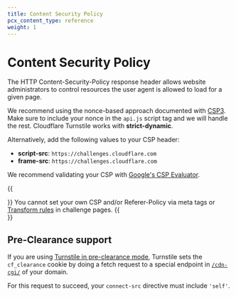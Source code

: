 ```yaml
---
title: Content Security Policy
pcx_content_type: reference
weight: 1
---
```


# Content Security Policy

The HTTP Content-Security-Policy response header allows website administrators to control resources the user agent is allowed to load for a given page.

We recommend using the nonce-based approach documented with [CSP3](https://w3c.github.io/webappsec-csp/#framework-directive-source-list). Make sure to include your nonce in the `api.js` script tag and we will handle the rest. Cloudflare Turnstile works with **strict-dynamic**.

Alternatively, add the following values to your CSP header:

- **script-src**: `https://challenges.cloudflare.com`
- **frame-src**: `https://challenges.cloudflare.com`

We recommend validating your CSP with [Google's CSP Evaluator](https://csp-evaluator.withgoogle.com/).

{{<Aside type="note">}}
You cannot set your own CSP and/or Referer-Policy via meta tags or [Transform rules](/rules/transform/) in challenge pages.
{{</Aside>}}

## Pre-Clearance support

If you are using [Turnstile in pre-clearance mode](/turnstile/get-started/pre-clearance-support/), Turnstile sets the `cf_clearance` cookie by doing a fetch request to a special endpoint in [`/cdn-cgi/`](/fundamentals/reference/cdn-cgi-endpoint/) of your domain.

For this request to succeed, your `connect-src` directive must include `'self'`.